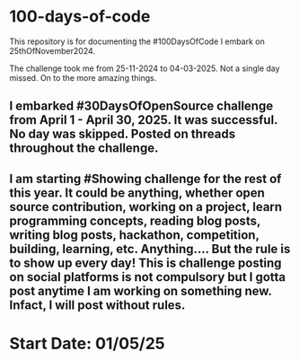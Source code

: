 # 100-days-of-code

This repository is for documenting the #100DaysOfCode I embark on 25thOfNovember2024.

The challenge took me from 25-11-2024 to 04-03-2025. Not a single day missed. On to the more amazing things.

## I embarked #30DaysOfOpenSource challenge from April 1 - April 30, 2025. It was successful. No day was skipped. Posted on threads throughout the challenge.

## I am starting #Showing challenge for the rest of this year. It could be anything, whether open source contribution, working on a project, learn programming concepts, reading blog posts, writing blog posts, hackathon, competition, building, learning, etc. Anything.... But the rule is to show up every day! This is challenge posting on social platforms is not compulsory but I gotta post anytime I am working on something new. Infact, I will post without rules.

# Start Date: 01/05/25
